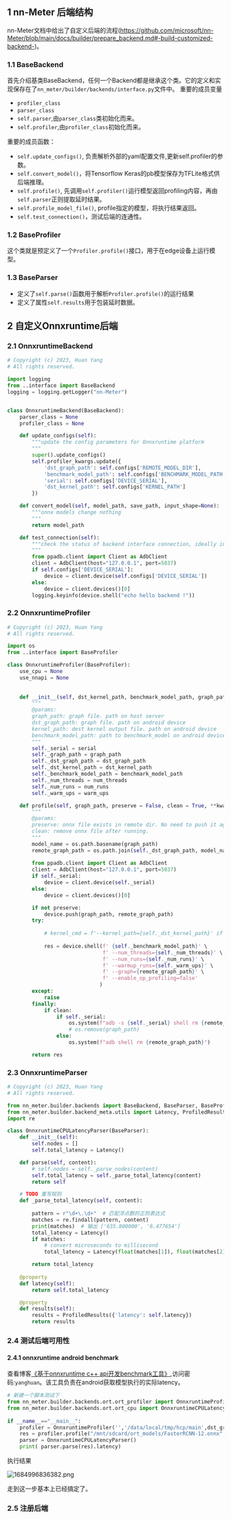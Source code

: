 ## 1 nn-Meter 后端结构
nn-Meter文档中给出了自定义后端的流程(https://github.com/microsoft/nn-Meter/blob/main/docs/builder/prepare_backend.md#-build-customized-backend-)。

### 1.1 BaseBackend
首先介绍基类BaseBackend，任何一个Backend都是继承这个类。它的定义和实现保存在了`nn_meter/builder/backends/interface.py`文件中。
重要的成员变量
- `profiler_class`
- `parser_class`
- `self.parser`,由`parser_class`类初始化而来。
- `self.profiler`,由`profiler_class`初始化而来。

重要的成员函数：
- `self.update_configs()`, 负责解析外部的yaml配置文件,更新self.profiler的参数。
- `self.convert_model()`，将Tensorflow Keras的pb模型保存为TFLite格式供后端推理。
- `self.profile()`, 先调用`self.profiler()`运行模型返回profiling内容，再由`self.parser`正则提取延时结果。
- `self.profile_model_file()`, profile指定的模型，将执行结果返回。
- `self.test_connection()`，测试后端的连通性。

### 1.2 BaseProfiler
这个类就是预定义了一个`Profiler.profile()`接口，用于在edge设备上运行模型。
### 1.3 BaseParser
- 定义了`self.parse()`函数用于解析`Profiler.profile()`的运行结果
- 定义了属性`self.results`用于包装延时数据。
## 2 自定义Onnxruntime后端

### 2.1 OnnxruntimeBackend
```Python
# Copyright (c) 2023, Huan Yang
# All rights reserved.

import logging
from ..interface import BaseBackend
logging = logging.getLogger("nn-Meter")


class OnnxruntimeBackend(BaseBackend):
    parser_class = None
    profiler_class = None

    def update_configs(self):
        """update the config parameters for Onnxruntime platform
        """
        super().update_configs()
        self.profiler_kwargs.update({
            'dst_graph_path': self.configs['REMOTE_MODEL_DIR'],
            'benchmark_model_path': self.configs['BENCHMARK_MODEL_PATH'],
            'serial': self.configs['DEVICE_SERIAL'],
            'dst_kernel_path': self.configs['KERNEL_PATH']
        })

    def convert_model(self, model_path, save_path, input_shape=None):
        """onnx models change nothing
        """
        return model_path

    def test_connection(self):
        """check the status of backend interface connection, ideally including open/close/check_healthy...
        """
        from ppadb.client import Client as AdbClient
        client = AdbClient(host="127.0.0.1", port=5037)
        if self.configs['DEVICE_SERIAL']:
            device = client.device(self.configs['DEVICE_SERIAL'])
        else:
            device = client.devices()[0]
        logging.keyinfo(device.shell("echo hello backend !"))
```

### 2.2 OnnxruntimeProfiler
```Python
# Copyright (c) 2023, Huan Yang
# All rights reserved.

import os
from ..interface import BaseProfiler

class OnnxruntimeProfiler(BaseProfiler):
    use_cpu = None
    use_nnapi = None
    
    
    def __init__(self, dst_kernel_path, benchmark_model_path, graph_path='', dst_graph_path='', serial='', num_threads=1, num_runs=50, warm_ups=10):
        """
        @params:
        graph_path: graph file. path on host server
        dst_graph_path: graph file. path on android device
        kernel_path: dest kernel output file. path on android device
        benchmark_model_path: path to benchmark_model on android device
        """
        self._serial = serial
        self._graph_path = graph_path
        self._dst_graph_path = dst_graph_path
        self._dst_kernel_path = dst_kernel_path
        self._benchmark_model_path = benchmark_model_path
        self._num_threads = num_threads
        self._num_runs = num_runs
        self._warm_ups = warm_ups

    def profile(self, graph_path, preserve = False, clean = True, **kwargs):
        """
        @params:
        preserve: onnx file exists in remote dir. No need to push it again.
        clean: remove onnx file after running.
        """
        model_name = os.path.basename(graph_path)
        remote_graph_path = os.path.join(self._dst_graph_path, model_name)
   
        from ppadb.client import Client as AdbClient
        client = AdbClient(host="127.0.0.1", port=5037)
        if self._serial:
            device = client.device(self._serial)
        else:
            device = client.devices()[0]

        if not preserve:
            device.push(graph_path, remote_graph_path)
        try:
       
            # kernel_cmd = f'--kernel_path={self._dst_kernel_path}' if self._dst_kernel_path else ''
      
            res = device.shell(f' {self._benchmark_model_path}' \
                               f' --num_threads={self._num_threads}' \
                               f' --num_runs={self._num_runs}' \
                               f' --warmup_runs={self._warm_ups}' \
                               f' --graph={remote_graph_path}' \
                               f' --enable_op_profiling=false'
                              )
        except:
            raise
        finally:
            if clean:
                if self._serial:
                    os.system(f"adb -s {self._serial} shell rm {remote_graph_path}")
                    # os.remove(graph_path)
                else:
                    os.system(f"adb shell rm {remote_graph_path}")

        return res
```

### 2.3 OnnxruntimeParser
```Python
# Copyright (c) 2023, Huan Yang
# All rights reserved.

from nn_meter.builder.backends import BaseBackend, BaseParser, BaseProfiler
from nn_meter.builder.backend_meta.utils import Latency, ProfiledResults
import re

class OnnxruntimeCPULatencyParser(BaseParser):
    def __init__(self):
        self.nodes = []
        self.total_latency = Latency()

    def parse(self, content):
        # self.nodes = self._parse_nodes(content)
        self.total_latency = self._parse_total_latency(content)
        return self

    # TODO 重写规则
    def _parse_total_latency(self, content):
        
        pattern = r"\d+\.\d+"  # 匹配浮点数的正则表达式
        matches = re.findall(pattern, content)
        print(matches)  # 输出 ['635.800000', '6.477654']
        total_latency = Latency()
        if matches:
            # convert microseconds to millisecond
            total_latency = Latency(float(matches[1]), float(matches[2]))

        return total_latency
    
    @property
    def latency(self):
        return self.total_latency

    @property
    def results(self):
        results = ProfiledResults({'latency': self.latency})
        return results

```

### 2.4 测试后端可用性

#### 2.4.1 onnxruntime android benchmark
查看博客[《基于onnxruntime c++ api开发benchmark工具》](https://www.cnblogs.com/sheephuan/p/17430937.html),访问密码:`yanghuan`。该工具负责在android获取模型执行的实际latency。

```Python
# 新建一个脚本测试下
from nn_meter.builder.backends.ort.ort_profiler import OnnxruntimeProfiler
from nn_meter.builder.backends.ort.ort_cpu import OnnxruntimeCPULatencyParser
    
if __name__=="__main__":
    profiler = OnnxruntimeProfiler('','/data/local/tmp/hcp/main',dst_graph_path='/mnt/sdcard/ort_models/',serial='3a9c4f5')
    res = profiler.profile("/mnt/sdcard/ort_models/FasterRCNN-12.onnx","/data/local/tmp/hcp/libs",preserve=True,clean=False)
    parser = OnnxruntimeCPULatencyParser()
    print( parser.parse(res).latency)
```
执行结果

![1684996836382.png](http://pic.yanghuan.site/i/2023/05/25/646f02e7017c6.png)

走到这一步基本上已经搞定了。
### 2.5 注册后端
